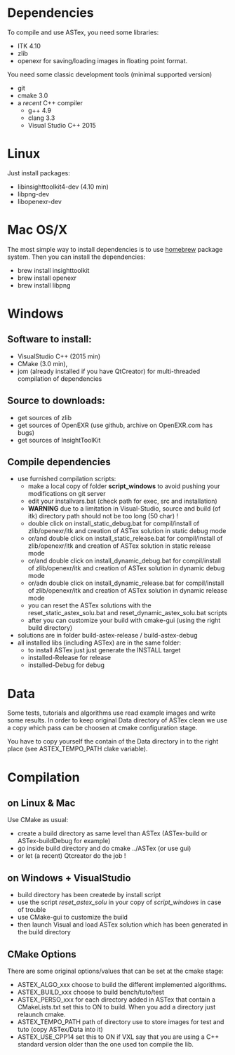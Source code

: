 # Dependencies
To compile and use ASTex, you need some libraries:
- ITK 4.10 
- zlib
- openexr for saving/loading images in floating point format.

You need some classic development tools (minimal supported version)
- git
- cmake 3.0
- a _recent_ C++ compiler 
	- g++ 4.9
	- clang 3.3
	- Visual Studio C++ 2015


# Linux

Just install packages:
- libinsighttoolkit4-dev (4.10 min)
- libpng-dev
- libopenexr-dev 


# Mac OS/X

The most simple way to install dependencies is to use [homebrew](https://brew.sh/) package system.
Then you can install the dependencies:
- brew install insighttoolkit
- brew install openexr
- brew install libpng


# Windows

## Software to install:

- VisualStudio C++ (2015 min)
- CMake (3.0 min),
- jom (already installed if you have QtCreator) for multi-threaded compilation of dependencies 

## Source to downloads:

- get sources of zlib
- get sources of OpenEXR (use github, archive on OpenEXR.com has bugs)
- get sources of InsightToolKit

## Compile dependencies

- use furnished compilation scripts:
  - make a local copy of folder __script_windows__ to avoid pushing your modifications on git server
  - edit your installvars.bat (check path for exec, src and installation)
  - **WARNING** due to a limitation in Visual-Studio, source and build (of itk) directory path should not be too long (50 char) !
  - double click on install\_static\_debug.bat for compil/install of zlib/openexr/itk and creation of ASTex solution in static debug mode
  - or/and double click on install\_static\_release.bat for compil/install of zlib/openexr/itk and creation of ASTex solution in static release mode
  - or/and double click on install\_dynamic\_debug.bat for compil/install of zlib/openexr/itk and creation of ASTex solution in dynamic debug mode
  - or/adn double click on install\_dynamic\_release.bat for compil/install of zlib/openexr/itk and creation of ASTex solution in dynamic release mode
  - you can reset the ASTex solutions with the reset\_static\_astex\_solu.bat and reset\_dynamic\_astex\_solu.bat scripts
  - after you can customize your build with cmake-gui (using the right build directory)
- solutions are in folder build-astex-release / build-astex-debug
- all installed libs (including ASTex) are in the same folder:
  - to install ASTex just just generate the INSTALL target
  - installed-Release for release
  - installed-Debug for debug


# Data

Some tests, tutorials and algorithms use read example images and write some results.
In order to keep original Data directory of ASTex clean we use a copy which pass can be choosen 
at cmake configuration stage.

You have to copy yourself the contain of the Data directory in to the right place (see ASTEX\_TEMPO\_PATH clake variable).



# Compilation

## on Linux & Mac
Use CMake as usual:
* create a build directory as same level than ASTex (ASTex-build or ASTex-buildDebug for example)
* go inside build directory and do cmake ../ASTex (or use gui)
* or let (a recent) Qtcreator do the job !

## on Windows + VisualStudio

* build directory has been createde by install script
* use the script _reset\_astex\_solu_ in your copy of _script\_windows_ in case of trouble
* use CMake-gui to customize the build
* then launch Visual and load ASTex solution which has been generated in the build directory

## CMake Options
There are some original options/values that can be set at the cmake stage:

* ASTEX\_ALGO\_xxx choose to build the different implemented algorithms.
* ASTEX\_BUILD\_xxx choose to build bench/tuto/test
* ASTEX\_PERSO\_xxx for each directory added in ASTex that contain a CMakeLists.txt set this to ON to build. When you add a directory just relaunch cmake.
* ASTEX\_TEMPO\_PATH path of directory use to store images for test and tuto (copy ASTex/Data into it)
* ASTEX\_USE\_CPP14 set this to ON if VXL say that you are using a C++ standard version older than the one used ton compile the lib.

